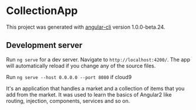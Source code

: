 # CollectionApp

This project was generated with [angular-cli](https://github.com/angular/angular-cli) 
version 1.0.0-beta.24.

## Development server
Run `ng serve` for a dev server. Navigate to `http://localhost:4200/`. 
The app will automatically reload if you change any of the source files.

Run `ng serve --host 0.0.0.0 --port 8080` if cloud9



It's an application that handles a market and a collection of items that you 
add from the market. It was used to learn the basics of Angular2 like routing,
injection, components, services and so on.